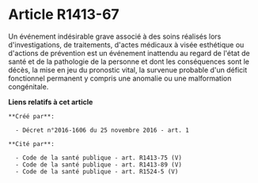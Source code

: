 # Article R1413-67

Un  événement indésirable grave associé à des soins réalisés lors  d'investigations, de traitements, d'actes médicaux à visée
esthétique ou  d'actions de prévention est un événement inattendu au regard de l'état  de santé et de la pathologie de la
personne et dont les conséquences  sont le décès, la mise en jeu du pronostic vital, la survenue probable  d'un déficit
fonctionnel permanent y compris une anomalie ou une  malformation congénitale.

**Liens relatifs à cet article**

	**Créé par**:

	  - Décret n°2016-1606 du 25 novembre 2016 - art. 1

	**Cité par**:

	  - Code de la santé publique - art. R1413-75 (V)
	  - Code de la santé publique - art. R1413-89 (V)
	  - Code de la santé publique - art. R1524-5 (V)

